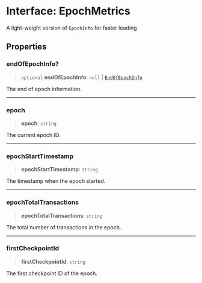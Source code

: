 # Interface: EpochMetrics

A light-weight version of `EpochInfo` for faster loading

## Properties

### endOfEpochInfo?

> `optional` **endOfEpochInfo**: `null` \| [`EndOfEpochInfo`](EndOfEpochInfo.md)

The end of epoch information.

***

### epoch

> **epoch**: `string`

The current epoch ID.

***

### epochStartTimestamp

> **epochStartTimestamp**: `string`

The timestamp when the epoch started.

***

### epochTotalTransactions

> **epochTotalTransactions**: `string`

The total number of transactions in the epoch.

***

### firstCheckpointId

> **firstCheckpointId**: `string`

The first checkpoint ID of the epoch.
